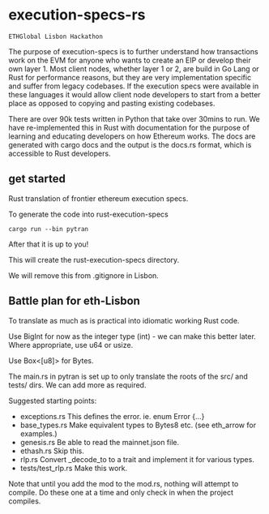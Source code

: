 # execution-specs-rs

`ETHGlobal Lisbon Hackathon` 

The purpose of execution-specs is to further understand how transactions work on the EVM for anyone who wants to create an EIP or develop their own layer 1. Most client nodes, whether layer 1 or 2, are build in Go Lang or Rust for performance reasons, but they are very implementation specific and suffer from legacy codebases. If the execution specs were available in these languages it would allow client node developers to start from a better place as opposed to copying and pasting existing codebases. 

There are over 90k tests written in Python that take over 30mins to run. We have re-implemented this in Rust with documentation for the purpose of learning and educating developers on how Ethereum works. The docs are generated with cargo docs and the output is the docs.rs format, which is accessible to Rust developers.


## get started

Rust translation of frontier ethereum execution specs.

To generate the code into rust-execution-specs

```
cargo run --bin pytran
```

After that it is up to you!

This will create the rust-execution-specs directory.

We will remove this from .gitignore in Lisbon.


## Battle plan for eth-Lisbon

To translate as much as is practical into idiomatic working Rust
code.

Use BigInt for now as the integer type (int) - we can make this better later.
Where appropriate, use u64 or usize.

Use Box<[u8]> for Bytes.

The main.rs in pytran is set up to only translate the roots of the
src/ and tests/ dirs. We can add more as required.


Suggested starting points:

* exceptions.rs     This defines the error. ie. enum Error {...}
* base_types.rs     Make equivalent types to Bytes8 etc. (see eth_arrow for examples.)
* genesis.rs        Be able to read the mainnet.json file.
* ethash.rs         Skip this.
* rlp.rs            Convert _decode_to to a trait and implement it for various types.
* tests/test_rlp.rs Make this work.

Note that until you add the mod to the mod.rs, nothing will attempt to compile.
Do these one at a time and only check in when the project compiles.
